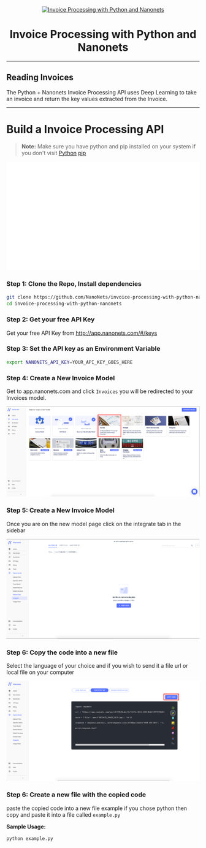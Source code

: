 <div align="center">
  <a href="https://nanonets.com/">
    <img src="https://nanonets.com/logo.png" alt="Invoice Processing with Python and Nanonets" width="100"/>
    </a>
</div>

<h1 align="center">Invoice Processing with Python and Nanonets</h1>

** **

## Reading Invoices

The Python + Nanonets Invoice Processing API uses Deep Learning to take an invoice and return the key values extracted from the Invoice.
** **

# Build a Invoice Processing API

>**Note:** Make sure you have python and pip installed on your system if you don't visit
[Python](https://www.python.org/downloads/release/python-2714/)
[pip](https://pip.pypa.io/en/stable/installing/)

<div align="center">
    <img src="https://github.com/NanoNets/invoice-processing-with-python-nanonets/blob/master/demo/results.gif" width = "600"/>
</div>

### Step 1: Clone the Repo, Install dependencies
```bash
git clone https://github.com/NanoNets/invoice-processing-with-python-nanonets.git
cd invoice-processing-with-python-nanonets
```

### Step 2: Get your free API Key
Get your free API Key from http://app.nanonets.com/#/keys

### Step 3: Set the API key as an Environment Variable
```bash
export NANONETS_API_KEY=YOUR_API_KEY_GOES_HERE
```

### Step 4: Create a New Invoice Model
Get to app.nanonets.com and click `Invoices` you will be redirected to your Invoices model. 
<div align="center">
    <img src="https://github.com/NanoNets/invoice-processing-with-python-nanonets/blob/master/demo/SelectInvoices.png" alt="Click Invoices" width = "600"/>
</div>


### Step 5: Create a New Invoice Model
Once you are on the new model page click on the integrate tab in the sidebar
<div align="center">
    <img src="https://github.com/NanoNets/invoice-processing-with-python-nanonets/blob/master/demo/Integrate.png" alt="Click Integrate" width = "600"/>
</div>

### Step 6: Copy the code into a new file
Select the language of your choice and if you wish to send it a file url or local file on your computer
<div align="center">
    <img src="https://github.com/NanoNets/invoice-processing-with-python-nanonets/blob/master/demo/Copy.png" alt="Click Copy" width = "600"/>
</div>

### Step 6: Create a new file with the copied code
paste the copied code into a new file example if you chose python then copy and paste it into a file called `example.py`

**Sample Usage:**
```bash
python example.py
```